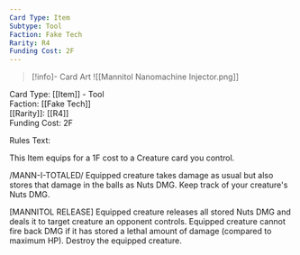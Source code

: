 ```yaml
---
Card Type: Item
Subtype: Tool
Faction: Fake Tech
Rarity: R4
Funding Cost: 2F
---
```

> [!info]- Card Art
> ![[Mannitol Nanomachine Injector.png]]

Card Type: [[Item]] - Tool  
Faction: [[Fake Tech]]  
[[Rarity]]: [[R4]]  
Funding Cost: 2F  

Rules Text:  

This Item equips for a 1F cost to a Creature card you control.  

/MANN-I-TOTALED/ Equipped creature takes damage as usual but also stores that damage in the balls as Nuts DMG. Keep track of your creature's Nuts DMG.  

[MANNITOL RELEASE] Equipped creature releases all stored Nuts DMG and deals it to target creature an opponent controls.
Equipped creature cannot fire back DMG if it has stored a lethal amount of damage (compared to maximum HP). Destroy the equipped creature.   